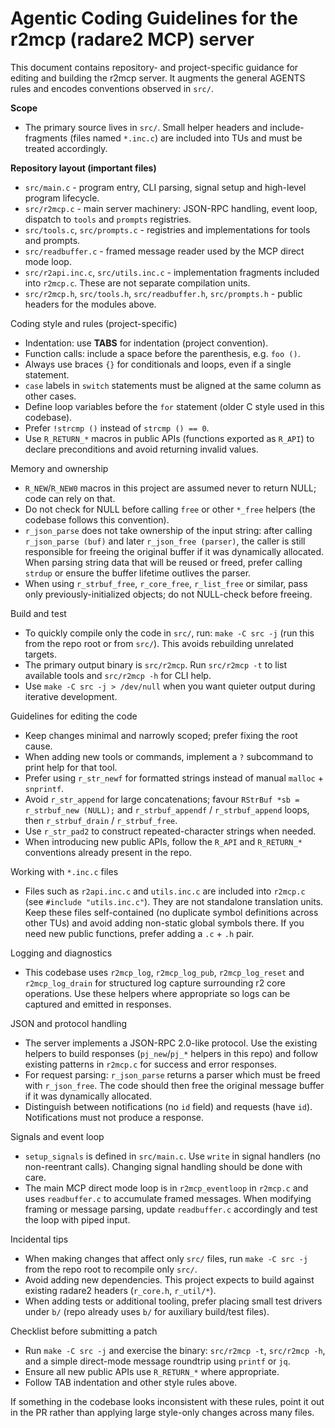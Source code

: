 # Agentic Coding Guidelines for the r2mcp (radare2 MCP) server

This document contains repository- and project-specific guidance for editing and building the r2mcp server. It augments the general AGENTS rules and encodes conventions observed in `src/`.

**Scope**
- The primary source lives in `src/`. Small helper headers and include-fragments (files named `*.inc.c`) are included into TUs and must be treated accordingly.

**Repository layout (important files)**
- `src/main.c` - program entry, CLI parsing, signal setup and high-level program lifecycle.
- `src/r2mcp.c` - main server machinery: JSON-RPC handling, event loop, dispatch to `tools` and `prompts` registries.
- `src/tools.c`, `src/prompts.c` - registries and implementations for tools and prompts.
- `src/readbuffer.c` - framed message reader used by the MCP direct mode loop.
- `src/r2api.inc.c`, `src/utils.inc.c` - implementation fragments included into `r2mcp.c`. These are not separate compilation units.
- `src/r2mcp.h`, `src/tools.h`, `src/readbuffer.h`, `src/prompts.h` - public headers for the modules above.

Coding style and rules (project-specific)
- Indentation: use **TABS** for indentation (project convention).
- Function calls: include a space before the parenthesis, e.g. `foo ()`.
- Always use braces `{}` for conditionals and loops, even if a single statement.
- `case` labels in `switch` statements must be aligned at the same column as other cases.
- Define loop variables before the `for` statement (older C style used in this codebase).
- Prefer `!strcmp ()` instead of `strcmp () == 0`.
- Use `R_RETURN_*` macros in public APIs (functions exported as `R_API`) to declare preconditions and avoid returning invalid values.

Memory and ownership
- `R_NEW`/`R_NEW0` macros in this project are assumed never to return NULL; code can rely on that.
- Do not check for NULL before calling `free` or other `*_free` helpers (the codebase follows this convention).
- `r_json_parse` does not take ownership of the input string: after calling `r_json_parse (buf)` and later `r_json_free (parser)`, the caller is still responsible for freeing the original buffer if it was dynamically allocated. When parsing string data that will be reused or freed, prefer calling `strdup` or ensure the buffer lifetime outlives the parser.
- When using `r_strbuf_free`, `r_core_free`, `r_list_free` or similar, pass only previously-initialized objects; do not NULL-check before freeing.

Build and test
- To quickly compile only the code in `src/`, run: `make -C src -j` (run this from the repo root or from `src/`). This avoids rebuilding unrelated targets.
- The primary output binary is `src/r2mcp`. Run `src/r2mcp -t` to list available tools and `src/r2mcp -h` for CLI help.
- Use `make -C src -j > /dev/null` when you want quieter output during iterative development.

Guidelines for editing the code
- Keep changes minimal and narrowly scoped; prefer fixing the root cause.
- When adding new tools or commands, implement a `?` subcommand to print help for that tool.
- Prefer using `r_str_newf` for formatted strings instead of manual `malloc` + `snprintf`.
- Avoid `r_str_append` for large concatenations; favour `RStrBuf *sb = r_strbuf_new (NULL);` and `r_strbuf_appendf` / `r_strbuf_append` loops, then `r_strbuf_drain` / `r_strbuf_free`.
- Use `r_str_pad2` to construct repeated-character strings when needed.
- When introducing new public APIs, follow the `R_API` and `R_RETURN_*` conventions already present in the repo.

Working with `*.inc.c` files
- Files such as `r2api.inc.c` and `utils.inc.c` are included into `r2mcp.c` (see `#include "utils.inc.c"`). They are not standalone translation units. Keep these files self-contained (no duplicate symbol definitions across other TUs) and avoid adding non-static global symbols there. If you need new public functions, prefer adding a `.c` + `.h` pair.

Logging and diagnostics
- This codebase uses `r2mcp_log`, `r2mcp_log_pub`, `r2mcp_log_reset` and `r2mcp_log_drain` for structured log capture surrounding r2 core operations. Use these helpers where appropriate so logs can be captured and emitted in responses.

JSON and protocol handling
- The server implements a JSON-RPC 2.0-like protocol. Use the existing helpers to build responses (`pj_new`/`pj_*` helpers in this repo) and follow existing patterns in `r2mcp.c` for success and error responses.
- For request parsing: `r_json_parse` returns a parser which must be freed with `r_json_free`. The code should then free the original message buffer if it was dynamically allocated.
- Distinguish between notifications (no `id` field) and requests (have `id`). Notifications must not produce a response.

Signals and event loop
- `setup_signals` is defined in `src/main.c`. Use `write` in signal handlers (no non-reentrant calls). Changing signal handling should be done with care.
- The main MCP direct mode loop is in `r2mcp_eventloop` in `r2mcp.c` and uses `readbuffer.c` to accumulate framed messages. When modifying framing or message parsing, update `readbuffer.c` accordingly and test the loop with piped input.

Incidental tips
- When making changes that affect only `src/` files, run `make -C src -j` from the repo root to recompile only `src/`.
- Avoid adding new dependencies. This project expects to build against existing radare2 headers (`r_core.h`, `r_util/*`).
- When adding tests or additional tooling, prefer placing small test drivers under `b/` (repo already uses `b/` for auxiliary build/test files).

Checklist before submitting a patch
- Run `make -C src -j` and exercise the binary: `src/r2mcp -t`, `src/r2mcp -h`, and a simple direct-mode message roundtrip using `printf` or `jq`.
- Ensure all new public APIs use `R_RETURN_*` where appropriate.
- Follow TAB indentation and other style rules above.

If something in the codebase looks inconsistent with these rules, point it out in the PR rather than applying large style-only changes across many files.
